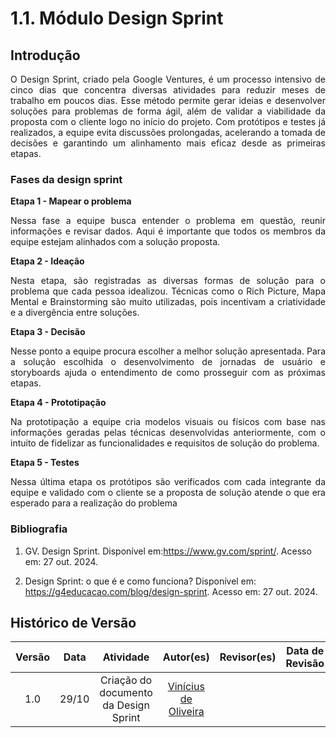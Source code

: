 # 1.1. Módulo Design Sprint

## Introdução

<p style="text-align: justify;">
O Design Sprint, criado pela Google Ventures, é um processo intensivo de cinco dias que concentra diversas atividades para reduzir meses de trabalho em poucos dias. Esse método permite gerar ideias e desenvolver soluções para problemas de forma ágil, além de validar a viabilidade da proposta com o cliente logo no início do projeto. Com protótipos e testes já realizados, a equipe evita discussões prolongadas, acelerando a tomada de decisões e garantindo um alinhamento mais eficaz desde as primeiras etapas.
</p>

### Fases da design sprint


**Etapa 1 - Mapear o problema**
<p style="text-align: justify;">
Nessa fase a equipe busca entender o problema em questão, reunir informações e revisar dados. Aqui é importante que todos os membros da equipe estejam alinhados com a solução proposta.
</p>

**Etapa 2 - Ideação**
<p style="text-align: justify;">
Nesta etapa, são registradas as diversas formas de solução para o problema que cada pessoa idealizou. Técnicas como o Rich Picture, Mapa Mental e Brainstorming são muito utilizadas, pois incentivam a criatividade e a divergência entre soluções.
</p>

**Etapa 3 - Decisão**
<p style="text-align: justify;">
Nesse ponto a equipe procura escolher a melhor solução apresentada. Para a solução escolhida o desenvolvimento de jornadas de usuário e storyboards ajuda o entendimento de como prosseguir com as próximas etapas.
</p>

**Etapa 4 - Prototipação**
<p style="text-align: justify;">
Na prototipação a equipe cria modelos visuais ou físicos com base nas informações geradas pelas técnicas desenvolvidas anteriormente, com o intuito de fidelizar as funcionalidades e requisitos de solução do problema.
</p>

**Etapa 5 - Testes**
<p style="text-align: justify;">
Nessa última etapa os protótipos são verificados com cada integrante da equipe e validado com o cliente se a proposta de solução atende o que era esperado para a realização do problema
</p>

### Bibliografia

1. GV. Design Sprint. Disponível em:https://www.gv.com/sprint/. Acesso em: 27 out. 2024.

2. Design Sprint: o que é e como funciona? Disponível em: <https://g4educacao.com/blog/design-sprint>. Acesso em: 27 out. 2024.

## Histórico de Versão

| Versão | Data  | Atividade                 | Autor(es)             | Revisor(es)      | Data de Revisão |
| :----: | :---: | :-----------------------: | :-------------------: | :--------------: | :-------------: |
 | 1.0 | 29/10 | Criação do documento da Design Sprint  | [Vinícius de Oliveira](https://github.com/ViniciussdeOliveira) | <!--[nome](https://github.com/Usuario do github)--> | <!--xx/xx--> |